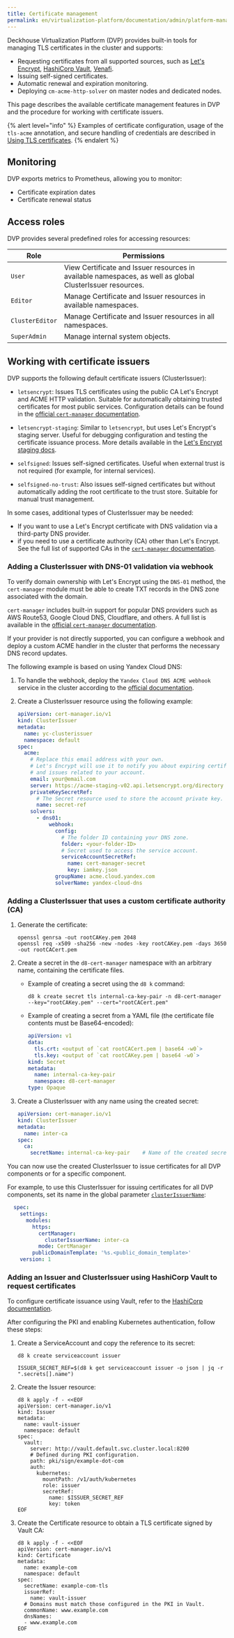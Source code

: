 ```yaml
---
title: Certificate management
permalink: en/virtualization-platform/documentation/admin/platform-management/security/certificates.html
---
```


Deckhouse Virtualization Platform (DVP) provides built-in tools for managing TLS certificates in the cluster and supports:

- Requesting certificates from all supported sources, such as [Let's Encrypt](https://letsencrypt.org/), [HashiCorp Vault](https://developer.hashicorp.com/vault), [Venafi](https://docs.venafi.com/).
- Issuing self-signed certificates.
- Automatic renewal and expiration monitoring.
- Deploying `cm-acme-http-solver` on master nodes and dedicated nodes.

This page describes the available certificate management features in DVP
and the procedure for working with certificate issuers.

{% alert level="info" %}
Examples of certificate configuration, usage of the `tls-acme` annotation,
and secure handling of credentials are described in [Using TLS certificates](/products/virtualization-platform/documentation/user/security/tls.html).
{% endalert %}

## Monitoring

DVP exports metrics to Prometheus, allowing you to monitor:

- Certificate expiration dates
- Certificate renewal status

## Access roles

DVP provides several predefined roles for accessing resources:

| Role           | Permissions |
|----------------|---------------|
| `User`         | View Certificate and Issuer resources in available namespaces, as well as global ClusterIssuer resources. |
| `Editor`       | Manage Certificate and Issuer resources in available namespaces. |
| `ClusterEditor`| Manage Certificate and Issuer resources in all namespaces. |
| `SuperAdmin`   | Manage internal system objects. |

## Working with certificate issuers

DVP supports the following default certificate issuers (ClusterIssuer):

- `letsencrypt`: Issues TLS certificates using the public CA Let's Encrypt and ACME HTTP validation.
  Suitable for automatically obtaining trusted certificates for most public services.
  Configuration details can be found in the [official `cert-manager` documentation](https://cert-manager.io/docs/configuration/acme/).

- `letsencrypt-staging`: Similar to `letsencrypt`, but uses Let's Encrypt's staging server.
  Useful for debugging configuration and testing the certificate issuance process.
  More details available in the [Let's Encrypt staging docs](https://letsencrypt.org/docs/staging-environment/).

- `selfsigned`: Issues self-signed certificates.
  Useful when external trust is not required (for example, for internal services).

- `selfsigned-no-trust`: Also issues self-signed certificates
  but without automatically adding the root certificate to the trust store.
  Suitable for manual trust management.

In some cases, additional types of ClusterIssuer may be needed:

- If you want to use a Let's Encrypt certificate with DNS validation via a third-party DNS provider.
- if you need to use a certificate authority (CA) other than Let's Encrypt.
  See the full list of supported CAs in the [`cert-manager` documentation](https://cert-manager.io/docs/configuration/issuers/).

### Adding a ClusterIssuer with DNS-01 validation via webhook

To verify domain ownership with Let's Encrypt using the `DNS-01` method,
the `cert-manager` module must be able to create TXT records in the DNS zone associated with the domain.

`cert-manager` includes built-in support for popular DNS providers such as AWS Route53, Google Cloud DNS, Cloudflare, and others.
A full list is available in the [official `cert-manager` documentation](https://cert-manager.io/docs/configuration/acme/dns01/).

If your provider is not directly supported, you can configure a webhook
and deploy a custom ACME handler in the cluster that performs the necessary DNS record updates.

The following example is based on using Yandex Cloud DNS:

1. To handle the webhook, deploy the `Yandex Cloud DNS ACME webhook` service in the cluster
   according to the [official documentation](https://github.com/yandex-cloud/cert-manager-webhook-yandex).

1. Create a ClusterIssuer resource using the following example:

   ```yaml
   apiVersion: cert-manager.io/v1
   kind: ClusterIssuer
   metadata:
     name: yc-clusterissuer
     namespace: default
   spec:
     acme:
       # Replace this email address with your own.
       # Let's Encrypt will use it to notify you about expiring certificates
       # and issues related to your account.
       email: your@email.com
       server: https://acme-staging-v02.api.letsencrypt.org/directory
       privateKeySecretRef:
         # The Secret resource used to store the account private key.
         name: secret-ref
       solvers:
         - dns01:
             webhook:
               config:
                 # The folder ID containing your DNS zone.
                 folder: <your-folder-ID>
                 # Secret used to access the service account.
                 serviceAccountSecretRef:
                   name: cert-manager-secret
                   key: iamkey.json
               groupName: acme.cloud.yandex.com
               solverName: yandex-cloud-dns
   ```

### Adding a ClusterIssuer that uses a custom certificate authority (CA)

1. Generate the certificate:

   ```shell
   openssl genrsa -out rootCAKey.pem 2048
   openssl req -x509 -sha256 -new -nodes -key rootCAKey.pem -days 3650 -out rootCACert.pem
   ```

1. Create a secret in the `d8-cert-manager` namespace with an arbitrary name, containing the certificate files.

   - Example of creating a secret using the `d8 k` command:

     ```shell
     d8 k create secret tls internal-ca-key-pair -n d8-cert-manager --key="rootCAKey.pem" --cert="rootCACert.pem"
     ```

   - Example of creating a secret from a YAML file (the certificate file contents must be Base64-encoded):

     ```yaml
     apiVersion: v1
     data:
       tls.crt: <output of `cat rootCACert.pem | base64 -w0`>
       tls.key: <output of `cat rootCAKey.pem | base64 -w0`>
     kind: Secret
     metadata:
       name: internal-ca-key-pair
       namespace: d8-cert-manager
     type: Opaque
     ```

1. Create a ClusterIssuer with any name using the created secret:

   ```yaml
   apiVersion: cert-manager.io/v1
   kind: ClusterIssuer
   metadata:
     name: inter-ca
   spec:
     ca:
       secretName: internal-ca-key-pair    # Name of the created secret.
   ```

You can now use the created ClusterIssuer to issue certificates for all DVP components or for a specific component.

For example, to use this ClusterIssuer for issuing certificates for all DVP components,
set its name in the global parameter [`clusterIssuerName`](/products/kubernetes-platform/documentation/v1/reference/api/global.html#parameters-modules-https-certmanager-clusterissuername):

```yaml
  spec:
    settings:
      modules:
        https:
          certManager:
            clusterIssuerName: inter-ca
          mode: CertManager
        publicDomainTemplate: '%s.<public_domain_template>'
    version: 1
```

### Adding an Issuer and ClusterIssuer using HashiCorp Vault to request certificates

To configure certificate issuance using Vault, refer to the [HashiCorp documentation](https://developer.hashicorp.com/vault/tutorials/archive/kubernetes-cert-manager?in=vault%2Fkubernetes).

After configuring the PKI and enabling Kubernetes authentication, follow these steps:

1. Create a ServiceAccount and copy the reference to its secret:

   ```shell
   d8 k create serviceaccount issuer
     
   ISSUER_SECRET_REF=$(d8 k get serviceaccount issuer -o json | jq -r ".secrets[].name")
   ```

1. Create the Issuer resource:

   ```shell
   d8 k apply -f - <<EOF
   apiVersion: cert-manager.io/v1
   kind: Issuer
   metadata:
     name: vault-issuer
     namespace: default
   spec:
     vault:
       server: http://vault.default.svc.cluster.local:8200
       # Defined during PKI configuration.
       path: pki/sign/example-dot-com 
       auth:
         kubernetes:
           mountPath: /v1/auth/kubernetes
           role: issuer
           secretRef:
             name: $ISSUER_SECRET_REF
             key: token
   EOF
   ```

1. Create the Certificate resource to obtain a TLS certificate signed by Vault CA:

   ```shell
   d8 k apply -f - <<EOF
   apiVersion: cert-manager.io/v1
   kind: Certificate
   metadata:
     name: example-com
     namespace: default
   spec:
     secretName: example-com-tls
     issuerRef:
       name: vault-issuer
     # Domains must match those configured in the PKI in Vault.
     commonName: www.example.com 
     dnsNames:
     - www.example.com
   EOF
   ```

